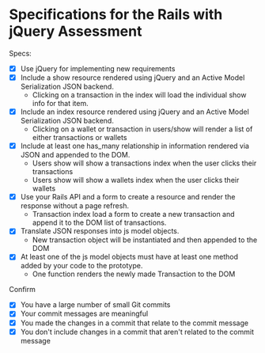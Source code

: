 # Specifications for the Rails with jQuery Assessment

Specs:
- [x] Use jQuery for implementing new requirements
- [x] Include a show resource rendered using jQuery and an Active Model Serialization JSON backend.
  - Clicking on a transaction in the index will load the individual show info for that item.
- [x] Include an index resource rendered using jQuery and an Active Model Serialization JSON backend.
  - Clicking on a wallet or transaction in users/show will render a list of either transactions or wallets
- [x] Include at least one has_many relationship in information rendered via JSON and appended to the DOM.
  - Users show will show a transactions index when the user clicks their transactions
  - Users show will show a wallets index when the user clicks their wallets
- [x] Use your Rails API and a form to create a resource and render the response without a page refresh.
  - Transaction index load a form to create a new transaction and append it to the DOM list of transactions.
- [x] Translate JSON responses into js model objects.
  - New transaction object will be instantiated and then appended to the DOM
- [x] At least one of the js model objects must have at least one method added by your code to the prototype.
  - One function renders the newly made Transaction to the DOM

Confirm
- [x] You have a large number of small Git commits
- [x] Your commit messages are meaningful
- [x] You made the changes in a commit that relate to the commit message
- [x] You don't include changes in a commit that aren't related to the commit message
